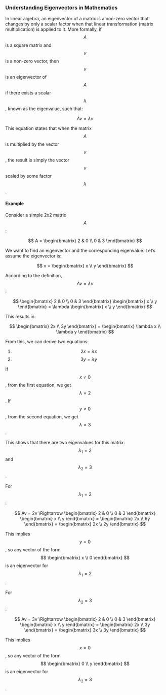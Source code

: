 ### Understanding Eigenvectors in Mathematics

In linear algebra, an eigenvector of a matrix is a non-zero vector that changes by only a scalar factor when that linear transformation (matrix multiplication) is applied to it. More formally, if $$ A $$ is a square matrix and $$ v $$ is a non-zero vector, then $$ v $$ is an eigenvector of $$ A $$ if there exists a scalar $$ \lambda $$, known as the eigenvalue, such that:

$$ Av = \lambda v $$

This equation states that when the matrix $$ A $$ is multiplied by the vector $$ v $$, the result is simply the vector $$ v $$ scaled by some factor $$ \lambda $$.

#### Example

Consider a simple 2x2 matrix $$ A $$:

$$ A = \begin{bmatrix} 2 & 0 \\ 0 & 3 \end{bmatrix} $$

We want to find an eigenvector and the corresponding eigenvalue. Let’s assume the eigenvector is:

$$ v = \begin{bmatrix} x \\ y \end{bmatrix} $$

According to the definition, $$ Av = \lambda v $$:

$$ \begin{bmatrix} 2 & 0 \\ 0 & 3 \end{bmatrix} \begin{bmatrix} x \\ y \end{bmatrix} = \lambda \begin{bmatrix} x \\ y \end{bmatrix} $$

This results in:

$$ \begin{bmatrix} 2x \\ 3y \end{bmatrix} = \begin{bmatrix} \lambda x \\ \lambda y \end{bmatrix} $$

From this, we can derive two equations:

1. $$ 2x = \lambda x $$
2. $$ 3y = \lambda y $$

If $$ x \neq 0 $$, from the first equation, we get $$ \lambda = 2 $$. If $$ y \neq 0 $$, from the second equation, we get $$ \lambda = 3 $$.

This shows that there are two eigenvalues for this matrix: $$ \lambda_1 = 2 $$ and $$ \lambda_2 = 3 $$.

For $$ \lambda_1 = 2 $$:

$$ Av = 2v \Rightarrow \begin{bmatrix} 2 & 0 \\ 0 & 3 \end{bmatrix} \begin{bmatrix} x \\ y \end{bmatrix} = \begin{bmatrix} 2x \\ 6y \end{bmatrix} = \begin{bmatrix} 2x \\ 2y \end{bmatrix} $$

This implies $$ y = 0 $$, so any vector of the form $$ \begin{bmatrix} x \\ 0 \end{bmatrix} $$ is an eigenvector for $$ \lambda_1 = 2 $$.

For $$ \lambda_2 = 3 $$:

$$ Av = 3v \Rightarrow \begin{bmatrix} 2 & 0 \\ 0 & 3 \end{bmatrix} \begin{bmatrix} x \\ y \end{bmatrix} = \begin{bmatrix} 2x \\ 3y \end{bmatrix} = \begin{bmatrix} 3x \\ 3y \end{bmatrix} $$

This implies $$ x = 0 $$, so any vector of the form $$ \begin{bmatrix} 0 \\ y \end{bmatrix} $$ is an eigenvector for $$ \lambda_2 = 3 $$.